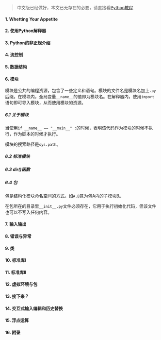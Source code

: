 > 中文版已经做好，本文已无存在的必要，请直接看[Python教程](https://docs.python.org/zh-cn/3/tutorial/index.html)

#### 1. Whetting Your Appetite

#### 2. 使用Python解释器

#### 3. Python的非正规介绍

#### 4. 流控制

#### 5. 数据结构

#### 6. 模块

模块是公共的编程资源，包含了一些定义和语句。模块的文件名是模块名加上`.py`后缀。在模块内，全局变量`__name__`的值即为模块名。在解释器内，使用`import`语句即可导入模块，从而使用模块的资源。

##### 6.1 关于模块

当使用`if __name__ == "__main__" :`的时候，表明该代码作为模块的时候不执行，作为脚本的时候才执行。

模块的搜索路径是`sys.path`。

##### 6.2 标准模块

##### 6.3 dir()函数

##### 6.4 包

包是结构化模块命名空间的方式。如`A.B`意为包A内的子模块B。

在包所在的目录里`__init__.py`文件必须存在，它用于执行初始化代码，但该文件也可以不写入任何内容。

#### 7. 输入输出

#### 8. 错误与异常

#### 9. 类

#### 10. 标准库I

#### 11. 标准库II

#### 12. 虚拟环境与包

#### 13. 接下来？

#### 14. 交互式输入编辑和历史替换

#### 15. 浮点运算

#### 16. 附录

